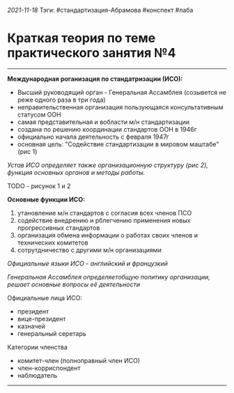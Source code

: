 *2021-11-18*
Тэги: #cтандартизация-Абрамова #конспект #лаба 
# Краткая теория по теме практического занятия №4
---

**Международная роганизация по стандатризации (ИСО):**
- Высший руководящий орган - Генеральная Ассамблея (созывется не реже одного раза в три года)
- неправительственная организация пользующаяся консультативным статусом ООН
- самая представительная и вобласти м/н стандартизации
- создана по решению координации стандартов ООН в 1946г
- официально начала деятельность с февраля 1947г
- основная цель: "Содействие стандартизации в мировом маштабе" (рис 1)

*Устав ИСО определяет также организационную структуру (рис 2), функция основных органов и методы работы.*

TODO - рисунок 1 и 2

**Основные функции ИСО:**
1. утановление м/н стандартов с согласия всех членов ПСО
2. содействие внедрению и рблегчению применения новых прогрессивных стандартов
3. организация обмена информации о работах своих членов и технических комитетов
4. сотрутдничество с другими м/н организациями

*Официальные языки ИСО - английский и французкий*

*Генеральная Ассамблея определяетобщую политику организации, решает основные вопросы её деятельности*

Официальные лица ИСО:
- президент
- вице-президент
- казначей
- генеральный серетарь

Категории членства
- комитет-член (полноправный член ИСО)
- член-корриспондент 
- наблюдатель



---

